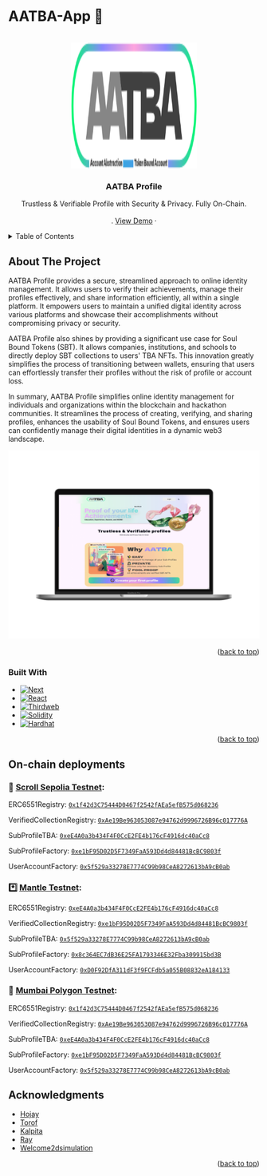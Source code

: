 # AATBA-App :disguised_face:

<a name="readme-top"></a>

<!-- PROJECT LOGO -->
<br />
<div align="center">
  <a href="https://github.com/AATBA-profile/AATBA-App">
    <img src="client/public/logo.svg" alt="Logo" width="252" height="252">
  </a>

<h3 align="center">AATBA Profile</h3>

  <p align="center">
    Trustless & Verifiable Profile with Security & Privacy. Fully On-Chain.
    <br />
    <br />
    .
    <a href="https://github.com/github_username/repo_name">View Demo</a>
    ·
  </p>
</div>

<!-- TABLE OF CONTENTS -->
<details>
  <summary>Table of Contents</summary>
  <ol>
    <li>
      <a href="#about-the-project">About The Project</a>
      <ul>
        <li><a href="#built-with">Built With</a></li>
      </ul>
    </li>
    <li>
      <a href="#on-chain-deployments">On-chain deployments</a>
    </li>
    <li>
      <a href="#getting-started">Getting Started</a>
      <ul>
        <li><a href="#prerequisites">Prerequisites</a></li>
        <li><a href="#installation">Installation</a></li>
      </ul>
    </li>
    <li><a href="#usage">Usage</a></li>
    <li><a href="#roadmap">Roadmap</a></li>
    <li><a href="#contributing">Contributing</a></li>
    <li><a href="#license">License</a></li>
    <li><a href="#contact">Contact</a></li>
    <li><a href="#acknowledgments">Acknowledgments</a></li>
  </ol>
</details>

<!-- ABOUT THE PROJECT -->

## About The Project

AATBA Profile provides a secure, streamlined approach to online identity management. It allows users to verify their achievements, manage their profiles effectively, and share information efficiently, all within a single platform. It empowers users to maintain a unified digital identity across various platforms and showcase their accomplishments without compromising privacy or security.

AATBA Profile also shines by providing a significant use case for Soul Bound Tokens (SBT). It allows companies, institutions, and schools to directly deploy SBT collections to users' TBA NFTs. This innovation greatly simplifies the process of transitioning between wallets, ensuring that users can effortlessly transfer their profiles without the risk of profile or account loss.

In summary, AATBA Profile simplifies online identity management for individuals and organizations within the blockchain and hackathon communities. It streamlines the process of creating, verifying, and sharing profiles, enhances the usability of Soul Bound Tokens, and ensures users can confidently manage their digital identities in a dynamic web3 landscape.

[![Product Name Screen Shot][product-screenshot]](https://example.com)

<p align="right">(<a href="#readme-top">back to top</a>)</p>

### Built With

-   [![Next][Next.js]][Next-url]
-   [![React][React.js]][React-url]
-   [![Thirdweb][Thirdweb]][Thirdweb-url]
-   [![Solidity][Solidity]][Solidity-url]
-   [![Hardhat][Hardhat]][Hardhat-url]

<p align="right">(<a href="#readme-top">back to top</a>)</p>

## On-chain deployments

### :scroll: [Scroll Sepolia Testnet](https://sepolia.scrollscan.dev/):

ERC6551Registry: [`0x1f42d3C75444D0467f2542fAEa5efB575d068236`](https://sepolia.scrollscan.dev/address/0x1f42d3C75444D0467f2542fAEa5efB575d068236)

VerifiedCollectionRegistry: [`0xAe19Be963053087e94762d9996726B96c017776A`](https://sepolia.scrollscan.dev/address/0xAe19Be963053087e94762d9996726B96c017776A)

SubProfileTBA: [`0xeE4A0a3b434F4F0CcE2FE4b176cF4916dc40aCc8`](https://sepolia.scrollscan.dev/address/0xeE4A0a3b434F4F0CcE2FE4b176cF4916dc40aCc8)

SubProfileFactory: [`0xe1bF95D02D5F7349FaA593Dd4d84481BcBC9803f`](https://sepolia.scrollscan.dev/address/0xe1bF95D02D5F7349FaA593Dd4d84481BcBC9803f)

UserAccountFactory: [`0x5f529a33278E7774C99b98CeA8272613bA9cB0ab`](https://sepolia.scrollscan.dev/address/0x5f529a33278E7774C99b98CeA8272613bA9cB0ab)

### :asterisk: [Mantle Testnet](https://explorer.testnet.mantle.xyz/):

ERC6551Registry: [`0xeE4A0a3b434F4F0CcE2FE4b176cF4916dc40aCc8`](https://explorer.testnet.mantle.xyz/address/0xeE4A0a3b434F4F0CcE2FE4b176cF4916dc40aCc8)

VerifiedCollectionRegistry: [`0xe1bF95D02D5F7349FaA593Dd4d84481BcBC9803f`](https://explorer.testnet.mantle.xyz/address/0xe1bF95D02D5F7349FaA593Dd4d84481BcBC9803f)

SubProfileTBA: [`0x5f529a33278E7774C99b98CeA8272613bA9cB0ab`](https://explorer.testnet.mantle.xyz/address/0x5f529a33278E7774C99b98CeA8272613bA9cB0ab)

SubProfileFactory: [`0x8c364EC7dB36E25FA1793346E32Fba309915bd3B`](https://explorer.testnet.mantle.xyz/address/0x8c364EC7dB36E25FA1793346E32Fba309915bd3B)

UserAccountFactory: [`0xD0F92DfA311dF3f9FCFdb5a055B08832eA184133`](https://explorer.testnet.mantle.xyz/address/0xD0F92DfA311dF3f9FCFdb5a055B08832eA184133)

### 💟 [Mumbai Polygon Testnet](https://mumbai.polygonscan.com/):

ERC6551Registry: [`0x1f42d3C75444D0467f2542fAEa5efB575d068236`](https://mumbai.polygonscan.com/address/0x1f42d3C75444D0467f2542fAEa5efB575d068236)

VerifiedCollectionRegistry: [`0xAe19Be963053087e94762d9996726B96c017776A`](https://mumbai.polygonscan.com/address/0xAe19Be963053087e94762d9996726B96c017776A)

SubProfileTBA: [`0xeE4A0a3b434F4F0CcE2FE4b176cF4916dc40aCc8`](https://mumbai.polygonscan.com/address/0xeE4A0a3b434F4F0CcE2FE4b176cF4916dc40aCc8)

SubProfileFactory: [`0xe1bF95D02D5F7349FaA593Dd4d84481BcBC9803f`](https://mumbai.polygonscan.com/address/0xe1bF95D02D5F7349FaA593Dd4d84481BcBC9803f)

UserAccountFactory: [`0x5f529a33278E7774C99b98CeA8272613bA9cB0ab`](https://mumbai.polygonscan.com/address/0x5f529a33278E7774C99b98CeA8272613bA9cB0ab)

<!-- ACKNOWLEDGMENTS -->

## Acknowledgments

-   [Hojay](https://github.com/hojayxyz)
-   [Torof](https://github.com/Torof)
-   [Kalpita](https://github.com/KalpitaMandal)
-   [Ray](https://github.com/r-bytes)
-   [Welcome2dsimulation](https://github.com/welcome2dsimulation)

<p align="right">(<a href="#readme-top">back to top</a>)</p>

<!-- MARKDOWN LINKS & IMAGES -->
<!-- https://www.markdownguide.org/basic-syntax/#reference-style-links -->

[contributors-shield]: https://img.shields.io/github/contributors/github_username/repo_name.svg?style=for-the-badge
[contributors-url]: https://github.com/github_username/repo_name/graphs/contributors
[forks-shield]: https://img.shields.io/github/forks/github_username/repo_name.svg?style=for-the-badge
[forks-url]: https://github.com/github_username/repo_name/network/members
[stars-shield]: https://img.shields.io/github/stars/github_username/repo_name.svg?style=for-the-badge
[stars-url]: https://github.com/github_username/repo_name/stargazers
[issues-shield]: https://img.shields.io/github/issues/github_username/repo_name.svg?style=for-the-badge
[issues-url]: https://github.com/github_username/repo_name/issues
[license-shield]: https://img.shields.io/github/license/github_username/repo_name.svg?style=for-the-badge
[license-url]: https://github.com/github_username/repo_name/blob/master/LICENSE.txt
[linkedin-shield]: https://img.shields.io/badge/-LinkedIn-black.svg?style=for-the-badge&logo=linkedin&colorB=555
[linkedin-url]: https://linkedin.com/in/linkedin_username
[product-screenshot]: ./client/public/example.png
[Next.js]: https://img.shields.io/badge/next.js-000000?style=for-the-badge&logo=nextdotjs&logoColor=white
[Next-url]: https://nextjs.org/
[React.js]: https://img.shields.io/badge/React-20232A?style=for-the-badge&logo=react&logoColor=61DAFB
[React-url]: https://reactjs.org/
[Thirdweb]: https://img.shields.io/badge/thirdweb-000000?style=for-the-badge&logo=thirdweb&logoColor=purple
[Thirdweb-url]: https://thirdweb.com/
[Solidity]: https://img.shields.io/badge/solidity-c3c3c3?style=for-the-badge&logo=solidity&logoColor=blue
[Solidity-url]: https://Solidity.com/
[Hardhat]: https://img.shields.io/badge/hardhat-888888?style=for-the-badge&logo=hardhat&logoColor=yellow
[Hardhat-url]: https://Hardhat.com/
